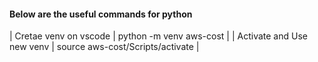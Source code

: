 #### Below are the useful commands for python
| Cretae venv on vscode | python -m venv aws-cost |
| Activate and Use new venv | source aws-cost/Scripts/activate  |
